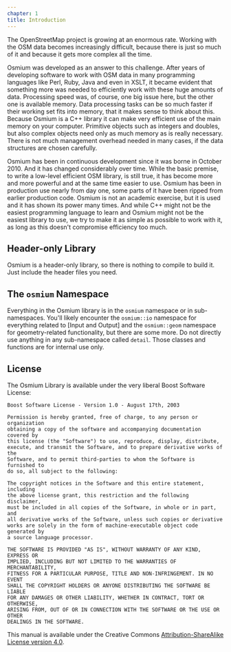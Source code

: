 ```yaml
---
chapter: 1
title: Introduction
---
```


The OpenStreetMap project is growing at an enormous rate. Working
with the OSM data becomes increasingly difficult, because there
is just so much of it and because it gets more complex all the
time.

Osmium was developed as an answer to this challenge. After years
of developing software to work with OSM data in many programming
languages like Perl, Ruby, Java and even in XSLT, it became
evident that something more was needed to efficiently work with
these huge amounts of data. Processing speed was, of course, one
big issue here, but the other one is available memory. Data
processing tasks can be so much faster if their working set fits
into memory, that it makes sense to think about this. Because
Osmium is a C++ library it can make very efficient use of the
main memory on your computer. Primitive objects such as integers
and doubles, but also complex objects need only as much memory
as is really necessary. There is not much management overhead
needed in many cases, if the data structures are chosen carefully.

Osmium has been in continuous development since it was borne in
October 2010. And it has changed considerably over time. While
the basic premise, to write a low-level efficient OSM library,
is still true, it has become more and more powerful and at the
same time easier to use. Osmium has been in production use nearly
from day one, some parts of it have been ripped from earlier
production code. Osmium is not an academic exercise, but it is
used and it has shown its power many times. And while C++ might
not be the easiest programming language to learn and Osmium
might not be the easiest library to use, we try to make it as
simple as possible to work with it, as long as this doesn't
compromise efficiency too much.
        
## Header-only Library

Osmium is a header-only library, so there is nothing to compile
to build it. Just include the header files you need.

## The `osmium` Namespace

Everything in the Osmium library is in the `osmium` namespace or
in sub-namespaces. You'll likely encounter the `osmium::io` namespace
for everything related to [Input and Output] and the `osmium::geom` namespace
for geometry-related functionality, but there are some more. Do
not directly use anything in any sub-namespace called `detail`. Those
classes and functions are for internal use only.

## License

The Osmium Library is available under the very liberal Boost Software License:

    Boost Software License - Version 1.0 - August 17th, 2003

    Permission is hereby granted, free of charge, to any person or organization
    obtaining a copy of the software and accompanying documentation covered by
    this license (the "Software") to use, reproduce, display, distribute,
    execute, and transmit the Software, and to prepare derivative works of the
    Software, and to permit third-parties to whom the Software is furnished to
    do so, all subject to the following:

    The copyright notices in the Software and this entire statement, including
    the above license grant, this restriction and the following disclaimer,
    must be included in all copies of the Software, in whole or in part, and
    all derivative works of the Software, unless such copies or derivative
    works are solely in the form of machine-executable object code generated by
    a source language processor.

    THE SOFTWARE IS PROVIDED "AS IS", WITHOUT WARRANTY OF ANY KIND, EXPRESS OR
    IMPLIED, INCLUDING BUT NOT LIMITED TO THE WARRANTIES OF MERCHANTABILITY,
    FITNESS FOR A PARTICULAR PURPOSE, TITLE AND NON-INFRINGEMENT. IN NO EVENT
    SHALL THE COPYRIGHT HOLDERS OR ANYONE DISTRIBUTING THE SOFTWARE BE LIABLE
    FOR ANY DAMAGES OR OTHER LIABILITY, WHETHER IN CONTRACT, TORT OR OTHERWISE,
    ARISING FROM, OUT OF OR IN CONNECTION WITH THE SOFTWARE OR THE USE OR OTHER
    DEALINGS IN THE SOFTWARE.

This manual is available under the Creative Commons [Attribution-ShareAlike
License version 4.0](http://creativecommons.org/licenses/by-sa/4.0/).

